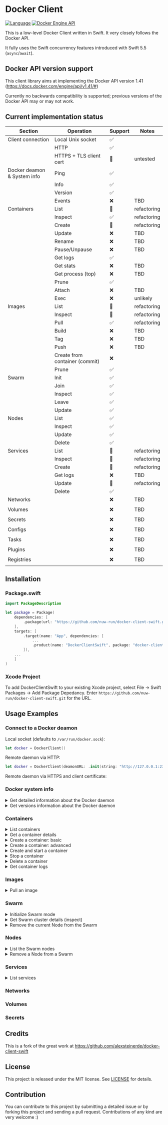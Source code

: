 # Docker Client
[![Language](https://img.shields.io/badge/Swift-5.5-brightgreen.svg)](http://swift.org)
[![Docker Engine API](https://img.shields.io/badge/Docker%20Engine%20API-%20%201.41-blue)](https://docs.docker.com/engine/api/v1.41/)

This is a low-level Docker Client written in Swift. It very closely follows the Docker API.

It fully uses the Swift concurrency features introduced with Swift 5.5 (`async`/`await`).

## Docker API version support
This client library aims at implementing the Docker API version 1.41 (https://docs.docker.com/engine/api/v1.41/#)

Currently no backwards compatibility is supported; previous versions of the Docker API may or may not work.

## Current implementation status

| Section                     | Operation               | Support | Notes       |
|-----------------------------|-------------------------|---------|-------------|
| Client connection           | Local Unix socket       | ✅       |             |
|                             | HTTP                    | ✅       |             |
|                             | HTTPS + TLS client cert | 🚧       | untested    |
| Docker deamon & System info | Ping                    | ✅       |             |
|                             | Info                    | ✅       |             |
|                             | Version                 | ✅       |             |
|                             | Events                  | ❌       |      TBD    |
| Containers                  | List                    | 🚧       | refactoring |
|                             | Inspect                 | ✅       | refactoring |
|                             | Create                  | 🚧       | refactoring |
|                             | Update                  | ❌       |      TBD    |
|                             | Rename                  | ❌       |      TBD    |
|                             | Pause/Unpause           | ❌       |      TBD    |
|                             | Get logs                | ✅       |             |
|                             | Get stats               | ❌       |      TBD    |
|                             | Get process (top)       | ❌       |      TBD    |
|                             | Prune                   | ✅       |             |
|                             | Attach                  | ❌       |      TBD    |
|                             | Exec                    | ❌       |  unlikely           |
| Images                      | List                    | 🚧       | refactoring |
|                             | Inspect                 | 🚧       | refactoring |
|                             | Pull                    | ✅       | refactoring |
|                             | Build                   | ❌       |      TBD       |
|                             | Tag                     | ❌       |      TBD       |
|                             | Push                    | ❌       |      TBD       |
|                             | Create from container (commit)   | ❌       |             |
|                             | Prune                   | ✅       |             |
| Swarm                       | Init                    | ✅       |             |
|                             | Join                    | ✅       |             |
|                             | Inspect                 | ✅       |             |
|                             | Leave                   | ✅       |             |
|                             | Update                  | ✅       |             |
| Nodes                       | List                    | ✅       |             |
|                             | Inspect                 | ✅       |             |
|                             | Update                  | ✅       |             |
|                             | Delete                  | ✅       |             |
| Services                    | List                    | 🚧       | refactoring |
|                             | Inspect                 | 🚧       | refactoring |
|                             | Create                  | 🚧       | refactoring |
|                             | Get logs                | ❌       |    TBD         |
|                             | Update                  | 🚧       | refactoring |
|                             | Delete                  | ✅       |             |
| Networks                    |                         | ❌       |    TBD         |
|                             |                         |         |             |
| Volumes                     |                         | ❌       |     TBD        |
|                             |                         |         |             |
| Secrets                     |                         | ❌       |     TBD        |
|                             |                         |         |             |
| Configs                     |                         | ❌       |   TBD          |
|                             |                         |         |             |
| Tasks                       |                         | ❌       |    TBD         |
|                             |                         |         |             |
| Plugins                     |                         | ❌       |    TBD         |
|                             |                         |         |             |
| Registries                  |                         | ❌       |     TBD        |
|                             |                         |         |             |


## Installation
### Package.swift 
```Swift
import PackageDescription

let package = Package(
    dependencies: [
        .package(url: "https://github.com/nuw-run/docker-client-swift.git", .branch("main")),
    ],
    targets: [
        .target(name: "App", dependencies: [
            ...
            .product(name: "DockerClientSwift", package: "docker-client-swift")
        ]),
    ...
    ]
)
```

### Xcode Project
To add DockerClientSwift to your existing Xcode project, select File -> Swift Packages -> Add Package Depedancy. 
Enter `https://github.com/nuw-run/docker-client-swift.git` for the URL.


## Usage Examples

### Connect to a Docker deamon

Local socket (defaults to `/var/run/docker.sock`):
```swift
let docker = DockerClient()
```

Remote daemon via HTTP:
```swift
let docker = DockerClient(deamonURL: .init(string: "http://127.0.0.1:2375")!)
```

Remote daemon via HTTPS and client certificate:


### Docker system info

<details>
  <summary>Get detailed information about the Docker daemon</summary>
  
  ```swift
  let info = try await docker.info()
  print("• Docker daemon info: \(info)")
  ```
</details>

<details>
  <summary>Get versions information about the Docker daemon</summary>
  
  ```swift
  let version = try await docker.version()
  print("• Docker API version: \(version.apiVersion)")
  ```
</details>

 
### Containers

<details>
  <summary>List containers</summary>
  
  Add `all: true` to also return stopped containers.
  ```swift
  let containers = try await docker.containers.list()
  ```
</details>

<details>
  <summary>Get a container details</summary>
  
  ```swift
  let container = try await docker.containers.get("xxxxxxx")
  ```
</details>

<details>
  <summary>Create a container: basic</summary>
  
  ```swift
  let image = try await docker.images.pullImage(byName: "hello-world", tag: "latest")
  let id = try await docker.containers.create(image: image)
  ```
</details>

<details>
  <summary>Create a container: advanced</summary>
  
  ```swift
  let spec = ContainerCreate(
      config: ContainerConfig(
          image: "hello-world:latest",
          ...
      ),
      hostConfig: ContainerHostConfig(
          ...
      )
  )
  let id = try await docker.containers.create(name: "test", spec: spec)
  ```
</details>

<details>
  <summary>Create and start a container</summary>
  
  ```swift
  let spec = ContainerCreate(
      config: ContainerConfig(image: "hello-world:latest"),
      hostConfig: ContainerHostConfig()
  )
  let id = try await docker.containers.create(name: "tests", spec: spec)
  try await docker.containers.start(id)
  ```
</details>

<details>
  <summary>Stop a container</summary>
  
  ```swift
  try await client.containers.stop("xxxxxxx")
  ```
</details>

<details>
  <summary>Delete a container</summary>
  
  If the container is running, deletion can be forced by passing `force: true` 
  ```swift
  try await docker.containers.remove("xxxxxxx")
  ```
</details>

<details>
  <summary>Get container logs</summary>
  
  Logs are streamed progressively in an asynchronous way.
  ```swift
  let container = try await docker.containers.get(id)
        
  for try await line in try await docker.containers.logs(container: container, timestamps: true) {
      print(line.message + "\n")
  }
  ```
</details>

### Images

<details>
  <summary>Pull an image</summary>
  
  ```swift
  let image = try await docker.images.pullImage(byIdentifier: "hello-world:latest")
  ```
</details>

### Swarm

<details>
  <summary>Initialize Swarm mode</summary>
  
  ```swift
  let swarmId = try await docker.swarm.initSwarm()
  ```
</details>

<details>
  <summary>Get Swarm cluster details (inspect)</summary>
  
  Note: Must be connected to a manager node.
  ```swift
  let swarm = try await docker.swarm.get()
  ```
</details>

<details>
  <summary>Remove the current Node from the Swarm</summary>
  
  Note: `force` is needed if the node is a manager
  ```swift
  try await docker.swarm.leave(force: true)
  ```
</details>

### Nodes
<details>
  <summary>List the Swarm nodes</summary>
  
  ```swift
  let nodes = try await docker.nodes.list()
  ```
</details>

<details>
  <summary>Remove a Node from a Swarm</summary>
  
  Note: `force` is needed if the node is a manager
  ```swift
  try await docker.nodes.delete(id: "xxxxxx", force: true)
  ```
</details>


### Services

<details>
  <summary>List services</summary>
  
  ```swift
  let services = try await docker.services.list()
  ```
</details>

### Networks

### Volumes

### Secrets


## Credits
This is a fork of the great work at https://github.com/alexsteinerde/docker-client-swift

## License
This project is released under the MIT license. See [LICENSE](LICENSE) for details.


## Contribution
You can contribute to this project by submitting a detailed issue or by forking this project and sending a pull request. Contributions of any kind are very welcome :)
